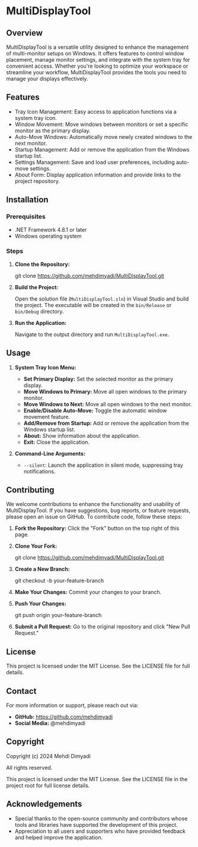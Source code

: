 ﻿# MultiDisplayTool

## Overview

MultiDisplayTool is a versatile utility designed to enhance the management of multi-monitor setups on Windows. It offers features to control window placement, manage monitor settings, and integrate with the system tray for convenient access. Whether you're looking to optimize your workspace or streamline your workflow, MultiDisplayTool provides the tools you need to manage your displays effectively.

## Features

- Tray Icon Management: Easy access to application functions via a system tray icon.
- Window Movement: Move windows between monitors or set a specific monitor as the primary display.
- Auto-Move Windows: Automatically move newly created windows to the next monitor.
- Startup Management: Add or remove the application from the Windows startup list.
- Settings Management: Save and load user preferences, including auto-move settings.
- About Form: Display application information and provide links to the project repository.

## Installation

### Prerequisites

- .NET Framework 4.8.1 or later
- Windows operating system

### Steps

1. **Clone the Repository:**

   git clone https://github.com/mehdimyadi/MultiDisplayTool.git

2. **Build the Project:**

   Open the solution file (`MultiDisplayTool.sln`) in Visual Studio and build the project. The executable will be created in the `bin/Release` or `bin/Debug` directory.

3. **Run the Application:**

   Navigate to the output directory and run `MultiDisplayTool.exe`.

## Usage

1. **System Tray Icon Menu:**
   - **Set Primary Display:** Set the selected monitor as the primary display.
   - **Move Windows to Primary:** Move all open windows to the primary monitor.
   - **Move Windows to Next:** Move all open windows to the next monitor.
   - **Enable/Disable Auto-Move:** Toggle the automatic window movement feature.
   - **Add/Remove from Startup:** Add or remove the application from the Windows startup list.
   - **About:** Show information about the application.
   - **Exit:** Close the application.

2. **Command-Line Arguments:**
   - `--silent`: Launch the application in silent mode, suppressing tray notifications.

## Contributing

We welcome contributions to enhance the functionality and usability of MultiDisplayTool. If you have suggestions, bug reports, or feature requests, please open an issue on GitHub. To contribute code, follow these steps:

1. **Fork the Repository:** Click the "Fork" button on the top right of this page.
2. **Clone Your Fork:**

   git clone https://github.com/mehdimyadi/MultiDisplayTool.git

3. **Create a New Branch:**

   git checkout -b your-feature-branch

4. **Make Your Changes:** Commit your changes to your branch.

5. **Push Your Changes:**

   git push origin your-feature-branch

6. **Submit a Pull Request:** Go to the original repository and click "New Pull Request."

## License

This project is licensed under the MIT License. See the LICENSE file for full details.

## Contact

For more information or support, please reach out via:

- **GitHub:** https://github.com/mehdimyadi
- **Social Media:** @mehdimyadi

## Copyright

Copyright (c) 2024 Mehdi Dimyadi

All rights reserved.

This project is licensed under the MIT License. See the LICENSE file in the project root for full license details.


## Acknowledgements

- Special thanks to the open-source community and contributors whose tools and libraries have supported the development of this project.
- Appreciation to all users and supporters who have provided feedback and helped improve the application.
